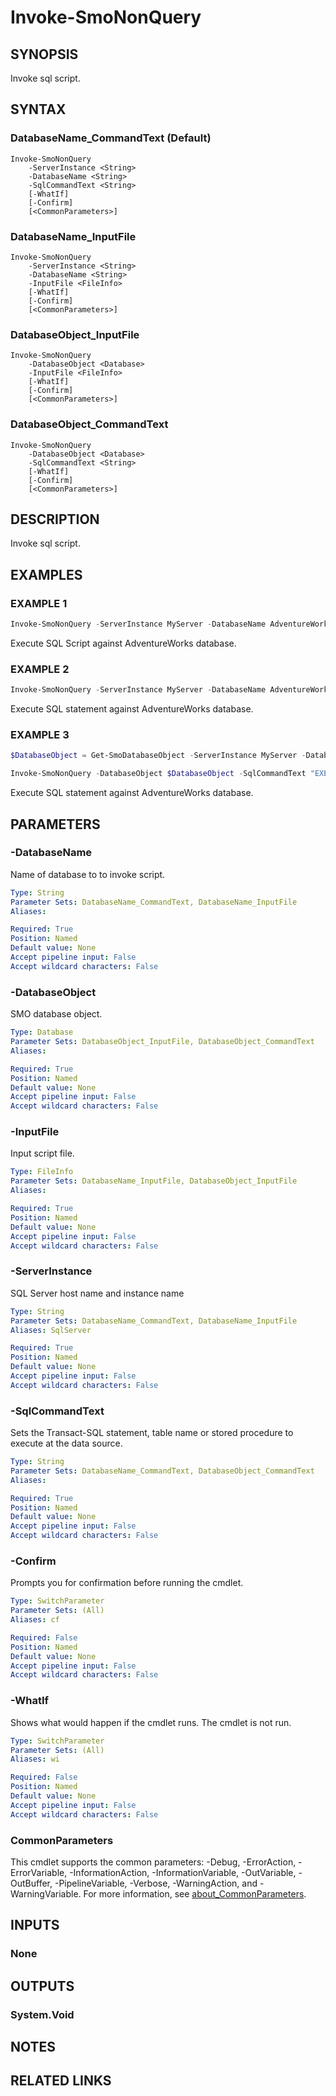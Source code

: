﻿---
external help file: SqlServerTools-help.xml
Module Name: SqlServerTools
online version:
schema: 2.0.0
---

# Invoke-SmoNonQuery

## SYNOPSIS
Invoke sql script.

## SYNTAX

### DatabaseName_CommandText (Default)
```
Invoke-SmoNonQuery
	-ServerInstance <String>
	-DatabaseName <String>
	-SqlCommandText <String>
	[-WhatIf]
	[-Confirm]
	[<CommonParameters>]
```

### DatabaseName_InputFile
```
Invoke-SmoNonQuery
	-ServerInstance <String>
	-DatabaseName <String>
	-InputFile <FileInfo>
	[-WhatIf]
	[-Confirm]
	[<CommonParameters>]
```

### DatabaseObject_InputFile
```
Invoke-SmoNonQuery
	-DatabaseObject <Database>
	-InputFile <FileInfo>
	[-WhatIf]
	[-Confirm]
	[<CommonParameters>]
```

### DatabaseObject_CommandText
```
Invoke-SmoNonQuery
	-DatabaseObject <Database>
	-SqlCommandText <String>
	[-WhatIf]
	[-Confirm]
	[<CommonParameters>]
```

## DESCRIPTION
Invoke sql script.

## EXAMPLES

### EXAMPLE 1
```powershell
Invoke-SmoNonQuery -ServerInstance MyServer -DatabaseName AdventureWorks -InputFile C:\files\script.sql
```

Execute SQL Script against AdventureWorks database.

### EXAMPLE 2
```powershell
Invoke-SmoNonQuery -ServerInstance MyServer -DatabaseName AdventureWorks -SqlCommandText "EXEC SPMyProcedure;"
```

Execute SQL statement against AdventureWorks database.

### EXAMPLE 3
```powershell
$DatabaseObject = Get-SmoDatabaseObject -ServerInstance MyServer -DatabaseName AdventureWorks

Invoke-SmoNonQuery -DatabaseObject $DatabaseObject -SqlCommandText "EXEC SPMyProcedure;"
```

Execute SQL statement against AdventureWorks database.

## PARAMETERS

### -DatabaseName
Name of database to to invoke script.

```yaml
Type: String
Parameter Sets: DatabaseName_CommandText, DatabaseName_InputFile
Aliases:

Required: True
Position: Named
Default value: None
Accept pipeline input: False
Accept wildcard characters: False
```

### -DatabaseObject
SMO database object.

```yaml
Type: Database
Parameter Sets: DatabaseObject_InputFile, DatabaseObject_CommandText
Aliases:

Required: True
Position: Named
Default value: None
Accept pipeline input: False
Accept wildcard characters: False
```

### -InputFile
Input script file.

```yaml
Type: FileInfo
Parameter Sets: DatabaseName_InputFile, DatabaseObject_InputFile
Aliases:

Required: True
Position: Named
Default value: None
Accept pipeline input: False
Accept wildcard characters: False
```

### -ServerInstance
SQL Server host name and instance name

```yaml
Type: String
Parameter Sets: DatabaseName_CommandText, DatabaseName_InputFile
Aliases: SqlServer

Required: True
Position: Named
Default value: None
Accept pipeline input: False
Accept wildcard characters: False
```

### -SqlCommandText
Sets the Transact-SQL statement, table name or stored procedure to execute at the data source.

```yaml
Type: String
Parameter Sets: DatabaseName_CommandText, DatabaseObject_CommandText
Aliases:

Required: True
Position: Named
Default value: None
Accept pipeline input: False
Accept wildcard characters: False
```

### -Confirm
Prompts you for confirmation before running the cmdlet.

```yaml
Type: SwitchParameter
Parameter Sets: (All)
Aliases: cf

Required: False
Position: Named
Default value: None
Accept pipeline input: False
Accept wildcard characters: False
```

### -WhatIf
Shows what would happen if the cmdlet runs.
The cmdlet is not run.

```yaml
Type: SwitchParameter
Parameter Sets: (All)
Aliases: wi

Required: False
Position: Named
Default value: None
Accept pipeline input: False
Accept wildcard characters: False
```

### CommonParameters
This cmdlet supports the common parameters: -Debug, -ErrorAction, -ErrorVariable, -InformationAction, -InformationVariable, -OutVariable, -OutBuffer, -PipelineVariable, -Verbose, -WarningAction, and -WarningVariable. For more information, see [about_CommonParameters](http://go.microsoft.com/fwlink/?LinkID=113216).

## INPUTS

### None

## OUTPUTS

### System.Void

## NOTES

## RELATED LINKS
